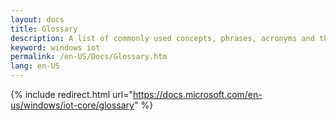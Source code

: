 ```yaml
---
layout: docs
title: Glossary
description: A list of commonly used concepts, phrases, acronyms and their meanings
keyword: windows iot
permalink: /en-US/Docs/Glossary.htm
lang: en-US
---
```

{% include redirect.html url="https://docs.microsoft.com/en-us/windows/iot-core/glossary" %}

